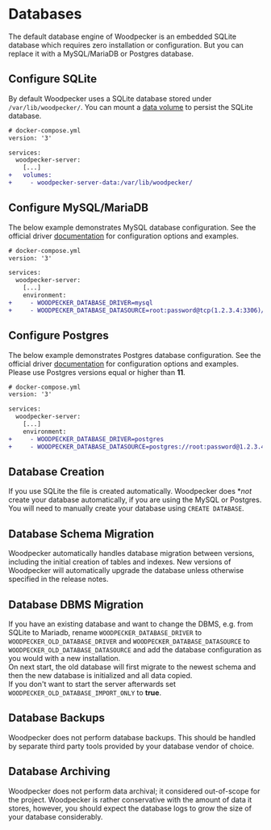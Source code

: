 # Databases

The default database engine of Woodpecker is an embedded SQLite database which requires zero installation or configuration. But you can replace it with a MySQL/MariaDB or Postgres database.

## Configure SQLite

By default Woodpecker uses a SQLite database stored under `/var/lib/woodpecker/`. You can mount a [data volume](https://docs.docker.com/storage/volumes/#create-and-manage-volumes) to persist the SQLite database.

```diff
# docker-compose.yml
version: '3'

services:
  woodpecker-server:
    [...]
+   volumes:
+     - woodpecker-server-data:/var/lib/woodpecker/
```

## Configure MySQL/MariaDB

The below example demonstrates MySQL database configuration. See the official driver [documentation](https://github.com/go-sql-driver/mysql#dsn-data-source-name) for configuration options and examples.

```diff
# docker-compose.yml
version: '3'

services:
  woodpecker-server:
    [...]
    environment:
+     - WOODPECKER_DATABASE_DRIVER=mysql
+     - WOODPECKER_DATABASE_DATASOURCE=root:password@tcp(1.2.3.4:3306)/woodpecker?parseTime=true
```

## Configure Postgres

The below example demonstrates Postgres database configuration. See the official driver [documentation](https://www.postgresql.org/docs/current/static/libpq-connect.html#LIBPQ-CONNSTRING) for configuration options and examples.
Please use Postgres versions equal or higher than **11**.

```diff
# docker-compose.yml
version: '3'

services:
  woodpecker-server:
    [...]
    environment:
+     - WOODPECKER_DATABASE_DRIVER=postgres
+     - WOODPECKER_DATABASE_DATASOURCE=postgres://root:password@1.2.3.4:5432/postgres?sslmode=disable
```

## Database Creation

If you use SQLite the file is created automatically.
Woodpecker does **not* create your database automatically, if you are using the MySQL or Postgres. You will need to manually create your database using `CREATE DATABASE`.

## Database Schema Migration

Woodpecker automatically handles database migration between versions, including the initial creation of tables and indexes. New versions of Woodpecker will automatically upgrade the database unless otherwise specified in the release notes.

## Database DBMS Migration

If you have an existing database and want to change the DBMS, e.g. from SQLite to Mariadb, rename `WOODPECKER_DATABASE_DRIVER` to `WOODPECKER_OLD_DATABASE_DRIVER` and `WOODPECKER_DATABASE_DATASOURCE` to `WOODPECKER_OLD_DATABASE_DATASOURCE` and add the database configuration as you would with a new installation.  
On next start, the old database will first migrate to the newest schema and then the new database is initialized and all data copied.  
If you don't want to start the server afterwards set `WOODPECKER_OLD_DATABASE_IMPORT_ONLY` to **true**.

## Database Backups

Woodpecker does not perform database backups. This should be handled by separate third party tools provided by your database vendor of choice.

## Database Archiving

Woodpecker does not perform data archival; it considered out-of-scope for the project. Woodpecker is rather conservative with the amount of data it stores, however, you should expect the database logs to grow the size of your database considerably.
